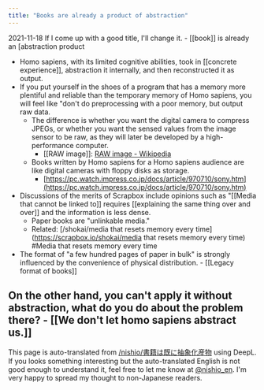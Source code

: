 ```yaml
---
title: "Books are already a product of abstraction"
---
```


2021-11-18
If I come up with a good title, I'll change it.
    - [[book]] is already an [abstraction product
- Homo sapiens, with its limited cognitive abilities, took in [[concrete experience]], abstraction it internally, and then reconstructed it as output.
- If you put yourself in the shoes of a program that has a memory more plentiful and reliable than the temporary memory of Homo sapiens, you will feel like "don't do preprocessing with a poor memory, but output raw data.
    - The difference is whether you want the digital camera to compress JPEGs, or whether you want the sensed values from the image sensor to be raw, as they will later be developed by a high-performance computer.
        - [[RAW image]]: [RAW image - Wikipedia](https://ja.wikipedia.org/wiki/RAW%E7%94%BB%E5%83%8F)
    - Books written by Homo sapiens for a Homo sapiens audience are like digital cameras with floppy disks as storage.
        - [https://pc.watch.impress.co.jp/docs/article/970710/sony.htm](https://pc.watch.impress.co.jp/docs/article/970710/sony.htm)
- Discussions of the merits of Scrapbox include opinions such as "[[Media that cannot be linked to]] requires [[explaining the same thing over and over]] and the information is less dense.
    - Paper books are "unlinkable media."
    - Related: [/shokai/media that resets memory every time](https://scrapbox.io/shokai/media that resets memory every time) #Media that resets memory every time
- The format of "a few hundred pages of paper in bulk" is strongly influenced by the convenience of physical distribution.
        - [[Legacy format of books]]

On the other hand, you can't apply it without abstraction, what do you do about the problem there?
    - [[We don't let homo sapiens abstract us.]]
---
This page is auto-translated from [/nishio/書籍は既に抽象化産物](https://scrapbox.io/nishio/書籍は既に抽象化産物) using DeepL. If you looks something interesting but the auto-translated English is not good enough to understand it, feel free to let me know at [@nishio_en](https://twitter.com/nishio_en). I'm very happy to spread my thought to non-Japanese readers.